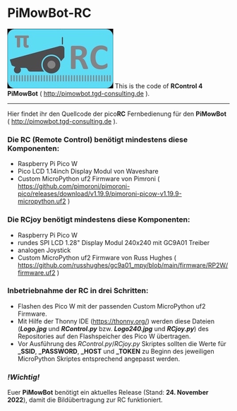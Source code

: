 # PiMowBot-RC
![picoRC 4 PiMowBot!](/Logo.jpg "picoRC 4 PiMowBot") 
This is the code of **RControl 4 PiMowBot** ( http://pimowbot.tgd-consulting.de ).
___
Hier findet ihr den Quellcode der pico**RC** Fernbedienung für den **PiMowBot** ( http://pimowbot.tgd-consulting.de ).

### Die RC (Remote Control) benötigt mindestens diese Komponenten:
- Raspberry Pi Pico W
- Pico LCD 1.14inch Display Modul von Waveshare
- Custom MicroPython uf2 Firmware von Pimroni ( https://github.com/pimoroni/pimoroni-pico/releases/download/v1.19.9/pimoroni-picow-v1.19.9-micropython.uf2 ) 

### Die RCjoy benötigt mindestens diese Komponenten:
- Raspberry Pi Pico W
- rundes SPI LCD 1.28" Display Modul 240x240 mit GC9A01 Treiber
- analogen Joystick
- Custom MicroPython uf2 Firmware von Russ Hughes ( https://github.com/russhughes/gc9a01_mpy/blob/main/firmware/RP2W/firmware.uf2 ) 

### Inbetriebnahme der RC in drei Schritten:
- Flashen des Pico W mit der passenden Custom MicroPython uf2 Firmware.
- Mit Hilfe der Thonny IDE (https://thonny.org/) werden diese Dateien (***Logo.jpg*** und ***RControl.py*** bzw. ***Logo240.jpg*** und ***RCjoy.py***) des Repositories auf den Flashspeicher des Pico W übertragen.
- Vor Ausführung des *RControl.py*/*RCjoy.py* Skriptes sollten die Werte für **_SSID**, **_PASSWORD**, **_HOST** und **_TOKEN** zu Beginn des jeweiligen MicroPython Skriptes entsprechend angepasst werden.
### _!Wichtig!_
Euer **PiMowBot** benötigt ein aktuelles Release (Stand: **24. November 2022**), damit die Bildübertragung zur RC funktioniert.  
